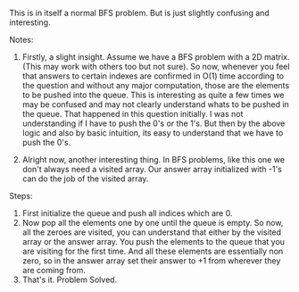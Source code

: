 This is in itself a normal BFS problem. But is just slightly confusing and interesting.

Notes:
1. Firstly, a slight insight. Assume we have a BFS problem with a 2D matrix.(This may work with others too but not sure). So now, whenever you feel that answers to certain indexes are confirmed in O(1) time according to the question and without any major computation, those are the elements to be pushed into the queue. 
This is interesting as quite a few times we may be confused and may not clearly understand whats to be pushed in the queue. That happened in this question initially. I was not understanding if I have to push the 0's or the 1's.
But then by the above logic and also by basic intuition, its easy to understand that we have to push the 0's.

2. Alright now, another interesting thing. In BFS problems, like this one we don't always need a visited array. Our answer array initialized with -1's can do the job of the visited array.


Steps:
1. First initialize the queue and push all indices which are 0.
2. Now pop all the elements one by one until the queue is empty. So now, all the zeroes are visited, you can understand that either by the visited array or the answer array. You push the elements to the queue that you are visiting for the first time. And all these elements are essentially non zero, so in the answer array set their answer to +1 from wherever they are coming from.
3. That's it. Problem Solved.